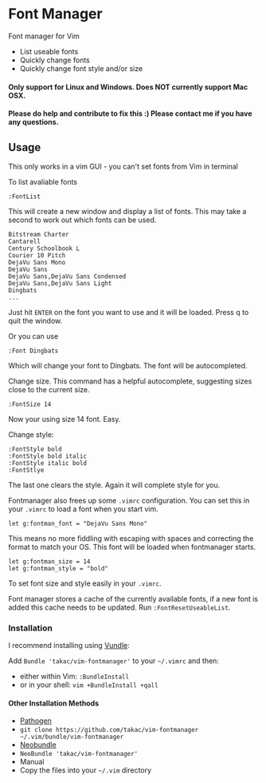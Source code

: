 Font Manager
===============

Font manager for Vim

* List useable fonts
* Quickly change fonts
* Quickly change font style and/or size

#### Only support for Linux and Windows. Does NOT currently support Mac OSX.
#### Please do help and contribute to fix this :) Please contact me if you have any questions.

## Usage

This only works in a vim GUI - you can't set fonts from Vim in terminal

To list avaliable fonts

    :FontList

This will create a new window and display a list of fonts. This may take a
second to work out which fonts can be used.

    Bitstream Charter
    Cantarell
    Century Schoolbook L
    Courier 10 Pitch
    DejaVu Sans Mono
    DejaVu Sans
    DejaVu Sans,DejaVu Sans Condensed
    DejaVu Sans,DejaVu Sans Light
    Dingbats
    ...

Just hit `ENTER` on the font you want to use and it will be loaded. Press q to
quit the window.

Or you can use

    :Font Dingbats

Which will change your font to Dingbats. The font will be autocompleted.

Change size. This command has a helpful autocomplete, suggesting sizes close to
the current size.

    :FontSize 14

Now your using size 14 font. Easy.

Change style:

    :FontStyle bold
    :FontStyle bold italic
    :FontStyle italic bold
    :FontStlye

The last one clears the style. Again it will complete style for you.

Fontmanager also frees up some `.vimrc` configuration. You can set this in your
`.vimrc` to load a font when you start vim.

    let g:fontman_font = "DejaVu Sans Mono"

This means no more fiddling with escaping with spaces and correcting the format
to match your OS. This font will be loaded when fontmanager starts.

    let g:fontman_size = 14
    let g:fontman_style = "bold"
    
To set font size and style easily in your `.vimrc`.

Font manager stores a cache of the currently available fonts, if a new font is
added this cache needs to be updated. Run `:FontResetUseableList`.

### Installation
I recommend installing using [Vundle](https://github.com/gmarik/vundle):

Add `Bundle 'takac/vim-fontmanager'` to your `~/.vimrc` and then:

* either within Vim: `:BundleInstall`
* or in your shell: `vim +BundleInstall +qall`

#### Other Installation Methods
*  [Pathogen](https://github.com/tpope/vim-pathogen)
  *  `git clone https://github.com/takac/vim-fontmanager ~/.vim/bundle/vim-fontmanager`
*  [Neobundle](https://github.com/Shougo/neobundle.vim)
  *  `NeoBundle 'takac/vim-fontmanager'`
*  Manual
  *  Copy the files into your `~/.vim` directory
